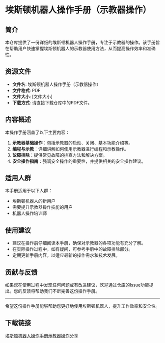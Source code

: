 # 埃斯顿机器人操作手册（示教器操作）

## 简介
本仓库提供了一份详细的埃斯顿机器人操作手册，专注于示教器的操作。该手册旨在帮助用户快速掌握埃斯顿机器人的示教器使用方法，从而提高操作效率和准确性。

## 资源文件
- **文件名**: 埃斯顿机器人操作手册（示教器操作）
- **文件格式**: PDF
- **文件大小**: [文件大小]
- **下载方式**: 请直接下载仓库中的PDF文件。

## 内容概述
本操作手册涵盖了以下主要内容：
1. **示教器基础操作**：包括示教器的启动、关闭、基本功能介绍等。
2. **编程与示教**：详细讲解如何使用示教器进行编程和示教操作。
3. **故障排除**：提供常见故障的排查方法和解决方案。
4. **安全操作指南**：强调安全操作的重要性，并提供相关的安全操作建议。

## 适用人群
本手册适用于以下人群：
- 埃斯顿机器人的新用户
- 需要提升示教器操作技能的用户
- 机器人操作培训师

## 使用建议
- 建议在操作前仔细阅读本手册，确保对示教器的各项功能有充分了解。
- 在实际操作过程中，如有疑问，可参考手册中的故障排除部分。
- 定期更新手册内容，以适应最新的操作需求和技术发展。

## 贡献与反馈
如果您在使用过程中发现任何问题或有改进建议，欢迎通过仓库的Issue功能提出。您的反馈将帮助我们不断完善这份操作手册。

---

希望这份操作手册能够帮助您更好地使用埃斯顿机器人，提升工作效率和安全性。

## 下载链接

[埃斯顿机器人操作手册示教器操作分享](https://pan.quark.cn/s/15833a0851a3)